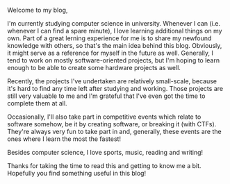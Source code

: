 Welcome to my blog,

I'm currently studying computer science in university. Whenever I can (i.e. whenever I can find a spare minute), I love learning additional things on my own. Part of a great lerning experience for me is to share my newfound knowledge with others, so that's the main idea behind this blog. Obviously, it might serve as a reference for myself in the future as well. Generally, I tend to work on mostly software-oriented projects, but I'm hoping to learn enough to be able to create some hardware projects as well.

Recently, the projects I've undertaken are relatively small-scale, because it's hard to find any time left after studying and working. Those projects are still very valuable to me and I'm grateful that I've even got the time to complete them at all.

Occasionally, I'll also take part in competitive events which relate to software somehow, be it by creating software, or breaking it (with CTFs). They're always very fun to take part in and, generally, these events are the ones where I learn the most the fastest!

Besides computer science, I love sports, music, reading and writing!

Thanks for taking the time to read this and getting to know me a bit. Hopefully you find something useful in this blog!